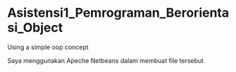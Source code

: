 # Asistensi1_Pemrograman_Berorientasi_Object
Using a simple oop concept



Saya menggunakan Apeche Netbeans dalam membuat file tersebut

